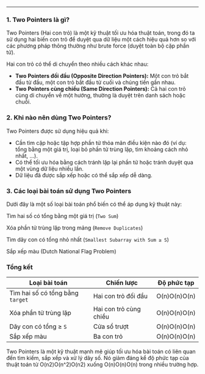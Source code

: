 
---
### **1. Two Pointers là gì?**

Two Pointers (Hai con trỏ) là một kỹ thuật tối ưu hóa thuật toán, trong đó ta sử dụng hai biến con trỏ để duyệt qua dữ liệu một cách hiệu quả hơn so với các phương pháp thông thường như brute force (duyệt toàn bộ cặp phần tử).

Hai con trỏ có thể di chuyển theo nhiều cách khác nhau:

- **Two Pointers đối đầu (Opposite Direction Pointers):** Một con trỏ bắt đầu từ đầu, một con trỏ bắt đầu từ cuối và chúng tiến gần nhau.
- **Two Pointers cùng chiều (Same Direction Pointers):** Cả hai con trỏ cùng di chuyển về một hướng, thường là duyệt trên danh sách hoặc chuỗi.
### **2. Khi nào nên dùng Two Pointers?**

Two Pointers được sử dụng hiệu quả khi:

- Cần tìm cặp hoặc tập hợp phần tử thỏa mãn điều kiện nào đó (ví dụ: tổng bằng một giá trị, loại bỏ phần tử trùng lặp, tìm khoảng cách nhỏ nhất, ...).
- Có thể tối ưu hóa bằng cách tránh lặp lại phần tử hoặc tránh duyệt qua một vùng dữ liệu nhiều lần.
- Dữ liệu đã được sắp xếp hoặc có thể sắp xếp dễ dàng.

### **3. Các loại bài toán sử dụng Two Pointers**

Dưới đây là một số loại bài toán phổ biến có thể áp dụng kỹ thuật này:

Tìm hai số có tổng bằng một giá trị (`Two Sum`)

Xóa phần tử trùng lặp trong mảng (`Remove Duplicates`)

Tìm dãy con có tổng nhỏ nhất (`Smallest Subarray with Sum ≥ S`)

Sắp xếp màu (Dutch National Flag Problem)
### **Tổng kết**

|**Loại bài toán**|**Chiến lược**|**Độ phức tạp**|
|---|---|---|
|Tìm hai số có tổng bằng `target`|Hai con trỏ đối đầu|O(n)O(n)O(n)|
|Xóa phần tử trùng lặp|Hai con trỏ cùng chiều|O(n)O(n)O(n)|
|Dãy con có tổng ≥ `S`|Cửa sổ trượt|O(n)O(n)O(n)|
|Sắp xếp màu|Ba con trỏ|O(n)O(n)O(n)|

Two Pointers là một kỹ thuật mạnh mẽ giúp tối ưu hóa bài toán có liên quan đến tìm kiếm, sắp xếp và xử lý dãy số. Nó giảm đáng kể độ phức tạp của thuật toán từ O(n2)O(n^2)O(n2) xuống O(n)O(n)O(n) trong nhiều trường hợp.
